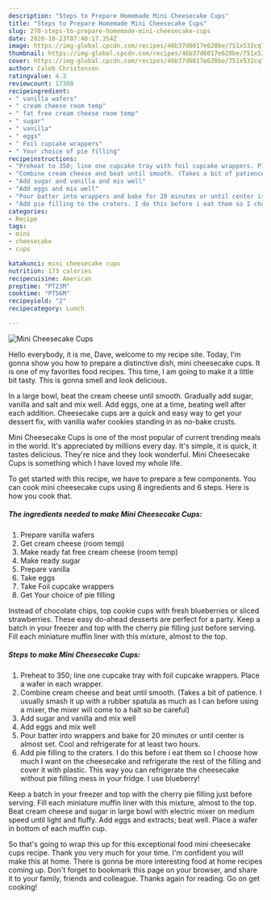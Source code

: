 ```yaml
---
description: "Steps to Prepare Homemade Mini Cheesecake Cups"
title: "Steps to Prepare Homemade Mini Cheesecake Cups"
slug: 270-steps-to-prepare-homemade-mini-cheesecake-cups
date: 2020-10-23T07:40:17.354Z
image: https://img-global.cpcdn.com/recipes/46b37d6017e620be/751x532cq70/mini-cheesecake-cups-recipe-main-photo.jpg
thumbnail: https://img-global.cpcdn.com/recipes/46b37d6017e620be/751x532cq70/mini-cheesecake-cups-recipe-main-photo.jpg
cover: https://img-global.cpcdn.com/recipes/46b37d6017e620be/751x532cq70/mini-cheesecake-cups-recipe-main-photo.jpg
author: Caleb Christensen
ratingvalue: 4.3
reviewcount: 17308
recipeingredient:
- " vanilla wafers"
- " cream cheese room temp"
- " fat free cream cheese room temp"
- " sugar"
- " vanilla"
- " eggs"
- " Foil cupcake wrappers"
- " Your choice of pie filling"
recipeinstructions:
- "Preheat to 350; line one cupcake tray with foil cupcake wrappers. Place a wafer in each wrapper."
- "Combine cream cheese and beat until smooth. (Takes a bit of patience. I usually smash it up with a rubber spatula as much as I can before using a mixer, the mixer will come to a halt so be careful)"
- "Add sugar and vanilla and mix well"
- "Add eggs and mix well"
- "Pour batter into wrappers and bake for 20 minutes or until center is almost set. Cool and refrigerate for at least two hours."
- "Add pie filling to the craters. I do this before i eat them so I choose how much I want on the cheesecake and refrigerate the rest of the filling and cover it with plastic. This way you can refrigerate the cheesecake without pie filling mess in your fridge. I use blueberry!"
categories:
- Recipe
tags:
- mini
- cheesecake
- cups

katakunci: mini cheesecake cups 
nutrition: 173 calories
recipecuisine: American
preptime: "PT23M"
cooktime: "PT56M"
recipeyield: "2"
recipecategory: Lunch

---
```



![Mini Cheesecake Cups](https://img-global.cpcdn.com/recipes/46b37d6017e620be/751x532cq70/mini-cheesecake-cups-recipe-main-photo.jpg)

Hello everybody, it is me, Dave, welcome to my recipe site. Today, I'm gonna show you how to prepare a distinctive dish, mini cheesecake cups. It is one of my favorites food recipes. This time, I am going to make it a little bit tasty. This is gonna smell and look delicious.

In a large bowl, beat the cream cheese until smooth. Gradually add sugar, vanilla and salt and mix well. Add eggs, one at a time, beating well after each addition. Cheesecake cups are a quick and easy way to get your dessert fix, with vanilla wafer cookies standing in as no-bake crusts.

Mini Cheesecake Cups is one of the most popular of current trending meals in the world. It's appreciated by millions every day. It's simple, it is quick, it tastes delicious. They're nice and they look wonderful. Mini Cheesecake Cups is something which I have loved my whole life.


To get started with this recipe, we have to prepare a few components. You can cook mini cheesecake cups using 8 ingredients and 6 steps. Here is how you cook that.

<!--inarticleads1-->

##### The ingredients needed to make Mini Cheesecake Cups:

1. Prepare  vanilla wafers
1. Get  cream cheese (room temp)
1. Make ready  fat free cream cheese (room temp)
1. Make ready  sugar
1. Prepare  vanilla
1. Take  eggs
1. Take  Foil cupcake wrappers
1. Get  Your choice of pie filling


Instead of chocolate chips, top cookie cups with fresh blueberries or sliced strawberries. These easy do-ahead desserts are perfect for a party. Keep a batch in your freezer and top with the cherry pie filling just before serving. Fill each miniature muffin liner with this mixture, almost to the top. 

<!--inarticleads2-->

##### Steps to make Mini Cheesecake Cups:

1. Preheat to 350; line one cupcake tray with foil cupcake wrappers. Place a wafer in each wrapper.
1. Combine cream cheese and beat until smooth. (Takes a bit of patience. I usually smash it up with a rubber spatula as much as I can before using a mixer, the mixer will come to a halt so be careful)
1. Add sugar and vanilla and mix well
1. Add eggs and mix well
1. Pour batter into wrappers and bake for 20 minutes or until center is almost set. Cool and refrigerate for at least two hours.
1. Add pie filling to the craters. I do this before i eat them so I choose how much I want on the cheesecake and refrigerate the rest of the filling and cover it with plastic. This way you can refrigerate the cheesecake without pie filling mess in your fridge. I use blueberry!


Keep a batch in your freezer and top with the cherry pie filling just before serving. Fill each miniature muffin liner with this mixture, almost to the top. Beat cream cheese and sugar in large bowl with electric mixer on medium speed until light and fluffy. Add eggs and extracts; beat well. Place a wafer in bottom of each muffin cup. 

So that's going to wrap this up for this exceptional food mini cheesecake cups recipe. Thank you very much for your time. I'm confident you will make this at home. There is gonna be more interesting food at home recipes coming up. Don't forget to bookmark this page on your browser, and share it to your family, friends and colleague. Thanks again for reading. Go on get cooking!
